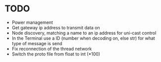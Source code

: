 # TODO

- Power management
- Get gateway ip address to transmit data on
- Node discovery, matching a name to an ip address for uni-cast control
- In the Terminal use a ID (number when decoding on, else str) for what type of message is send
- Fix reconnection of the thread network
- Switch the proto file from float to int (*100)